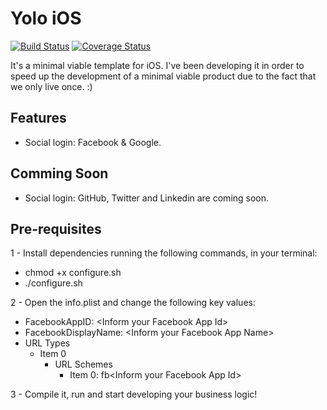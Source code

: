Yolo iOS
=======
[![Build Status](https://travis-ci.org/igordeoliveirasa/yolo-ios.svg?branch=master)](https://travis-ci.org/igordeoliveirasa/yolo-ios)
[![Coverage Status](https://img.shields.io/coveralls/igordeoliveirasa/yolo-android.svg)](https://coveralls.io/r/igordeoliveirasa/yolo-android?branch=master)

It's a minimal viable template for iOS. I've been developing it in order to speed up the development of a minimal viable product due to the fact that we only live once. :)

Features
-----
- Social login: Facebook & Google. 

Comming Soon
-----
- Social login: GitHub, Twitter and Linkedin are coming soon.

Pre-requisites
-------

1 - Install dependencies running the following commands, in your terminal:
- chmod +x configure.sh
- ./configure.sh

2 - Open the info.plist and change the following key values: 
- FacebookAppID: \<Inform your Facebook App Id\>
- FacebookDisplayName: \<Inform your Facebook App Name\>
- URL Types
  - Item 0 
    - URL Schemes
      - Item 0: fb\<Inform your Facebook App Id\>

3 - Compile it, run and start developing your business logic!
